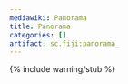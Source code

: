 ```yaml
---
mediawiki: Panorama
title: Panorama
categories: []
artifact: sc.fiji:panorama_
---
```


{% include warning/stub %}



